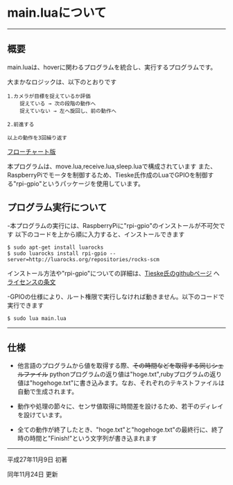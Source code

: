 # main.luaについて
---
## 概要

main.luaは、hoverに関わるプログラムを統合し、実行するプログラムです。

大まかなロジックは、以下のとおりです

	1.カメラが目標を捉えているか評価
		捉えている → 次の段階の動作へ
		捉えていない → 左へ旋回し、前の動作へ
	
	2.前進する
	
	以上の動作を3回繰り返す

[フローチャート版](https://www.dropbox.com/home/HMU/2015%E5%B9%B4%E5%BA%A6/hover?preview=flow.gif)

本プログラムは、move.lua,receive.lua,sleep.luaで構成されています
また、RaspberryPiでモータを制御するため、Tieske氏作成のLuaでGPIOを制御する"rpi-gpio"というパッケージを使用しています。

## プログラム実行について

-本プログラムの実行には、RaspberryPiに"rpi-gpio"のインストールが不可欠です
以下のコードを上から順に入力すると、インストールできます

	$ sudo apt-get install luarocks
	$ sudo luarocks install rpi-gpio --server=http://luarocks.org/repositories/rocks-scm

インストール方法や"rpi-gpio"についての詳細は、[Tieske氏のgithubページ](https://github.com/Tieske/rpi-gpio/blob/master/lua/README.md) へ
[ライセンスの条文](https://github.com/Tieske/rpi-gpio/blob/master/LICENCE.txt)


-GPIOの仕様により、ルート権限で実行しなければ動きません。以下のコードで実行できます

	$ sudo lua main.lua

---
## 仕様

- 他言語のプログラムから値を取得する際、~~その時間などを取得する同じシェルファイル~~ pythonプログラムの返り値は"hoge.txt",rubyプログラムの返り値は"hogehoge.txt"に書き込みます。なお、それぞれのテキストファイルは自動で生成されます。

- 動作や処理の節々に、センサ値取得に時間差を設けるため、若干のディレイを設けています。

- 全ての動作が終了したとき、"hoge.txt"と"hogehoge.txt"の最終行に、終了時の時間と"Finish!"という文字列が書き込まれます

---
  

平成27年11月9日 初著

同年11月24日 更新